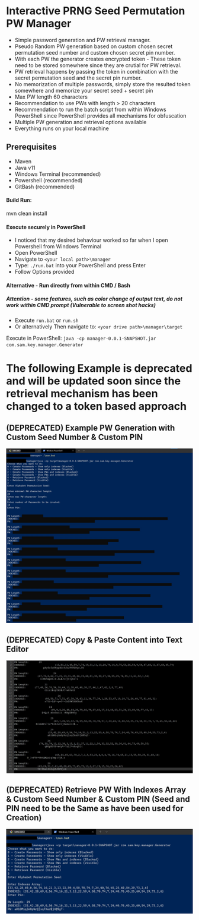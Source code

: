 # Interactive PRNG Seed Permutation PW Manager

- Simple password generation and PW retrieval manager.
- Pseudo Random PW generation based on custom chosen secret permutation seed number and custom chosen secret pin number.
- With each PW the generator creates encrypted token - These token need to be stored somewhere since they are crutial for PW retrieval.
- PW retrieval happens by passing the token in combination with the secret permutation seed and the secret pin number.
- No memorization of multiple passwords, simply store the resulted token somewhere and memorize your secret seed + secret pin
- Max PW length 60 characters
- Recommendation to use PWs with length > 20 characters
- Recommendation to run the batch script from within Windows PowerShell since PowerShell provides all mechanisms for obfuscation
- Multiple PW generation and retrieval options available
- Everything runs on your local machine

## Prerequisites

- Maven
- Java v11
- Windows Terminal (recommended)
- Powershell (recommended)
- GitBash (recommended)

#### Build Run:

mvn clean install

#### Execute securely in PowerShell

- I noticed that my desired behaviour worked so far when I open Powershell from Windows Terminal
- Open PowerShell
- Navigate to `<your local path>\manager`
- Type: `./run.bat` into your PowerShell and press Enter
- Follow Options provided

#### Alternative - Run directly from within CMD / Bash

##### Attention - some features, such as color change of output text, do not work within CMD prompt (Vulnerable to screen shot hacks)

- Execute `run.bat` or `run.sh`
- Or alternatively
  Then navigate to:
  `<your drive path>\manager\target`

Execute in PowerShell:
`java -cp manager-0.0.1-SNAPSHOT.jar com.sam.key.manager.Generator`

# The following Example is deprecated and will be updated soon since the retrieval mechanism has been changed to a token based approach

## (DEPRECATED) Example PW Generation with Custom Seed Number & Custom PIN

![Index Generation](/misc/00_pw_generation.jpg "Masked PW and Index Generation")

## (DEPRECATED) Copy & Paste Content into Text Editor

![Index Generation](/misc/01_pw_unmasked.jpg "Copy and Paste Content into Text Editor")

## (DEPRECATED) Retrieve PW With Indexes Array & Custom Seed Number & Custom PIN (Seed and PIN need to be the Same as have been used for Creation)

![Index Generation](/misc/02_pw_retrieve.jpg "Copy and Paste Content into Text Editor")
